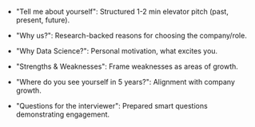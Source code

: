 - "Tell me about yourself": Structured 1-2 min elevator pitch (past, present, future).

- "Why us?": Research-backed reasons for choosing the company/role.

- "Why Data Science?": Personal motivation, what excites you.

- "Strengths & Weaknesses": Frame weaknesses as areas of growth.

- "Where do you see yourself in 5 years?": Alignment with company growth.

- "Questions for the interviewer": Prepared smart questions demonstrating engagement.